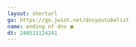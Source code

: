 ```yaml
---
layout: shorturl
go: https://go.jwint.net/dnsyoutubelist
name: ending of dns 🍀 
dt: 240531124241
---
```

